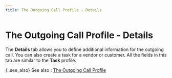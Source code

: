 ```yaml
---
title: The Outgoing Call Profile - Details
---
```


# The Outgoing Call Profile - Details


The **Details** tab allows you to define additional information for the outgoing call. You can also create a task for a vendor or customer. All the fields in this tab are similar to the **Task** profile.


{:.see_also}
See also
: [The Outgoing Call Profile]({{site.cm_baseurl}}/tasks/outgoing-call/the_outgoing_call_profile.html)
